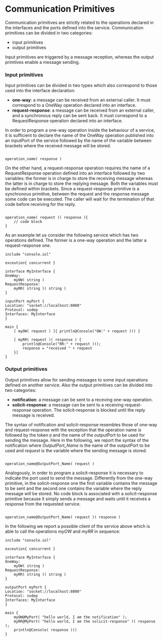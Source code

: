 # Communication Primitives

Communication primitives are strictly related to the operations declared in the interfaces and the ports defined into the service. Communication primitives can be divided in two categories:

* input primitives
* output primitives

Input primitives are triggered by a message reception, whereas the output primtives enable a message sending.

### Input primitives
Input primitives can be divided in two types which also correspond to those used into the interface declaration:

* **one-way**: a message can be received from an external caller. It must correspond to a OneWay operation declared into an interface.
* **request-response**: a message can be received from an external caller, and a synchronous reply can be sent back. It must correspond to a RequestResponse operation declared into an interface.

In order to program a one-way operation inside the behaviour of a service, it is sufficient to declare the name of the OneWay operation published into an inputPort of the service followed by the name of the variable between brackets where the received message will be stored.

```text

operation_name( response )
```

On the other hand, a request-response operation requires the name of a RequestResponse operation defined into an interface followed by two variables: the former is in charge to store the receiving message whereas the latter is in charge to store the replying message. Both the variables must be defined within brackets. Since a request-response primitive is a synchronous primitive, between the request and the response message some code can be executed. The caller will wait for the termination of that code before receiving for the reply.

```text

operation_name( request )( response ){
    // code block
}
```

As an example let us consider the following service which has two operations defined. The former is a one-way operation and the latter a request-response one.

```text
include "console.iol"

exceution{ concurrent }

interface MyInterface {
OneWay:
    myOW( string )
RequestResponse: 
    myRR( string )( string ) 
}

inputPort myPort {
Location: "socket://localhost:8000"
Protocol: sodep
Interfaces: MyInterface
}

main {
    [ myOW( request ) ]{ println@Console("OW:" + request )() }
    
    [ myRR( request )( response ) {
        println@Console("RR:" + request )();
        response = "received " + request
    }]
}
```

### Output primitives
Output primitives allow for sending messages to some input operations defined on another service. Also the output primitives can be divided into two categories:
* **notification**: a message can be sent to a receving one-way operation.
* **solicit-response**: a message can be sent to a receiving request-response operation. The solicit-response is blocked until the reply message is received.

The syntax of notification and solicit-response resembles those of one-way and request-response with the exception that the operation name is followed by the token `@` and the name of the outputPort to be used for sending the message. Here in the following, we report the syntax of the notification where *OutputPort_Name* is the name of the outputPort to be used and *request* is the variable where the sending message is stored.

```text

operation_name@OutputPort_Name( request )
```

Analogously, in order to program a solicit-response it is necessary to indicate the port used to send the message. Differently from the one-way primitive, in the solicit-response one the first variable contains the message to be sent and the second one contains the variable where the reply message will be stored. No code block is associated with a solicit-response primitive because it simply sends a message and waits until it receives a response from the requested service.

```text

operation_name@OutputPort_Name( request )( response )
```

In the following we report a possible client of the service above which is able to call the operations *myOW* and *myRR* in sequence:

```text
include "console.iol"

exceution{ concurrent }

interface MyInterface {
OneWay:
    myOW( string )
RequestResponse: 
    myRR( string )( string ) 
}

outputPort myPort {
Location: "socket://localhost:8000"
Protocol: sodep
Interfaces: MyInterface
}

main {
    myOW@MyPort( "hello world, I am the notification" );
    myRR@MyPort( "hello world, I am the solicit-response" )( response );
    println@Console( response )()
}
```

